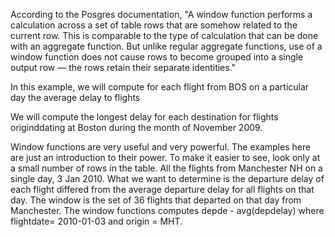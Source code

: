 According to the Posgres documentation, "A window function performs a calculation across a set of table rows that are somehow related to the current row. This is comparable to the type of calculation that can be done with an aggregate function. But unlike regular aggregate functions, use of a window function does not cause rows to become grouped into a single output row — the rows retain their separate identities."

In this example, we will compute for each flight from BOS on a particular day the average delay to flights

We will compute the longest delay for each destination for flights originddating at Boston during the month of November 2009.

Window functions are very useful and very powerful.  The examples here are just an introduction to their power.  To make it easier to see, look only at a small number of rows in the table.  All the flights from Manchester NH  on a single day, 3 Jan 2010.  What we want to determine is the departure delay of each flight differed from the average departure delay for all flights on that day.  The window is the set of 36 flights that departed on that day from Manchester.  The window functions computes depde - avg(depdelay) where flightdate= 2010-01-03 and origin = MHT.


